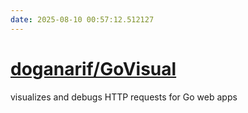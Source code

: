 ```yaml
---
date: 2025-08-10 00:57:12.512127
---
```


# [doganarif/GoVisual](https://github.com/doganarif/GoVisual)

visualizes and debugs HTTP requests for Go web apps